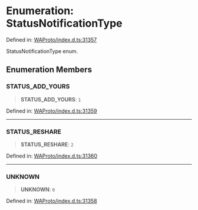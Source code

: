 # Enumeration: StatusNotificationType

Defined in: [WAProto/index.d.ts:31357](https://github.com/Fokusdotid/Baileys/blob/6a8e2076fa4119b2d5152250d579a4fbed394533/WAProto/index.d.ts#L31357)

StatusNotificationType enum.

## Enumeration Members

### STATUS\_ADD\_YOURS

> **STATUS\_ADD\_YOURS**: `1`

Defined in: [WAProto/index.d.ts:31359](https://github.com/Fokusdotid/Baileys/blob/6a8e2076fa4119b2d5152250d579a4fbed394533/WAProto/index.d.ts#L31359)

***

### STATUS\_RESHARE

> **STATUS\_RESHARE**: `2`

Defined in: [WAProto/index.d.ts:31360](https://github.com/Fokusdotid/Baileys/blob/6a8e2076fa4119b2d5152250d579a4fbed394533/WAProto/index.d.ts#L31360)

***

### UNKNOWN

> **UNKNOWN**: `0`

Defined in: [WAProto/index.d.ts:31358](https://github.com/Fokusdotid/Baileys/blob/6a8e2076fa4119b2d5152250d579a4fbed394533/WAProto/index.d.ts#L31358)
